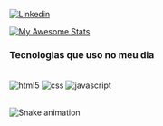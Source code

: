 [![Linkedin](https://img.shields.io/badge/LinkedIn-0077B5?style=for-the-badge&logo=linkedin&logoColor=white
)](https//:https://www.linkedin.com/in/maria-eduarda-gomes-b20960217/)

[![My Awesome Stats](https://awesome-github-stats.azurewebsites.net/user-stats/eduardateles1?cardType=github&theme=dark)](https://git.io/awesome-stats-card)

### Tecnologias que uso no meu dia 

<div style = "display: inline_block"><br/>
    <img align="center" alt="html5" src = "https://img.shields.io/badge/HTML5-E34F26?style=for-the-badge&logo=html5&logoColor=white"/>
    <img align= "center" alt = "css" src = "https://img.shields.io/badge/CSS-239120?&style=for-the-badge&logo=css3&logoColor=white"/>
    <img align = "center" alt = "javascript" src = "https://img.shields.io/badge/JavaScript-323330?style=for-the-badge&logo=javascript&logoColor=F7DF1E"/>
</div><br>

![Snake animation](https://github.com/eduardateles1/eduardateles1/blob/output/github-contribuition-grid-snake.svg)
